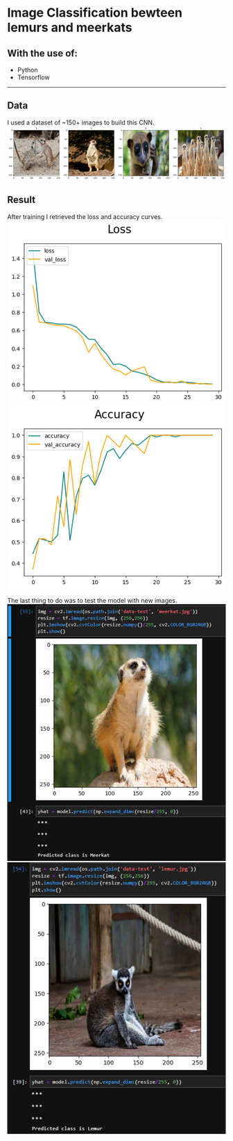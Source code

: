 # Image Classification bewteen lemurs and meerkats
## With the use of:  
* Python
* Tensorflow

---
## Data
I used a dataset of ~150+ images to build this CNN.  
![Exemple of a batch of data](https://github.com/Zeldruck/Image-Classification/blob/main/readme/n_1.png)

## Result
After training I retrieved the loss and accuracy curves.  
![Loss curves along training](https://github.com/Zeldruck/Image-Classification/blob/main/readme/n_2.png)
![Accuracy curves along training](https://github.com/Zeldruck/Image-Classification/blob/main/readme/n_3.png)

The last thing to do was to test the model with new images.  
![Accuracy curves along training](https://github.com/Zeldruck/Image-Classification/blob/main/readme/Test.png)
![Accuracy curves along training](https://github.com/Zeldruck/Image-Classification/blob/main/readme/Test2.png)